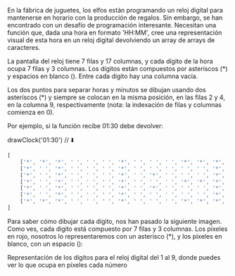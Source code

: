 En la fábrica de juguetes, los elfos están programando un reloj digital para mantenerse en horario con la producción de regalos. Sin embargo, se han encontrado con un desafío de programación interesante. Necesitan una función que, dada una hora en formato 'HH:MM', cree una representación visual de esta hora en un reloj digital devolviendo un array de arrays de caracteres.

La pantalla del reloj tiene 7 filas y 17 columnas, y cada dígito de la hora ocupa 7 filas y 3 columnas. Los dígitos están compuestos por asteriscos (*) y espacios en blanco (). Entre cada dígito hay una columna vacía.

Los dos puntos para separar horas y minutos se dibujan usando dos asteríscos (*) y siempre se colocan en la misma posición, en las filas 2 y 4, en la columna 9, respectivamente (nota: la indexación de filas y columnas comienza en 0).

Por ejemplo, si la función recibe 01:30 debe devolver:

drawClock('01:30') // ⬇️
```js
[
    ['*', '*', '*', ' ', ' ', ' ', '*', ' ', ' ', ' ', '*', '*', '*', ' ', '*', '*', '*'],
    ['*', ' ', '*', ' ', ' ', ' ', '*', ' ', ' ', ' ', ' ', ' ', '*', ' ', '*', ' ', '*'],
    ['*', ' ', '*', ' ', ' ', ' ', '*', ' ', '*', ' ', ' ', ' ', '*', ' ', '*', ' ', '*'],
    ['*', ' ', '*', ' ', ' ', ' ', '*', ' ', ' ', ' ', '*', '*', '*', ' ', '*', ' ', '*'],
    ['*', ' ', '*', ' ', ' ', ' ', '*', ' ', '*', ' ', ' ', ' ', '*', ' ', '*', ' ', '*'],
    ['*', ' ', '*', ' ', ' ', ' ', '*', ' ', ' ', ' ', ' ', ' ', '*', ' ', '*', ' ', '*'],
    ['*', '*', '*', ' ', ' ', ' ', '*', ' ', ' ', ' ', '*', '*', '*', ' ', '*', '*', '*']
]
```
Para saber cómo dibujar cada dígito, nos han pasado la siguiente imagen. Como ves, cada dígito está compuesto por 7 filas y 3 columnas. Los píxeles en rojo, nosotros lo representaremos con un asterisco (*), y los píxeles en blanco, con un espacio ():

Representación de los dígitos para el reloj digital del 1 al 9, donde puedes ver lo que ocupa en píxeles cada número
